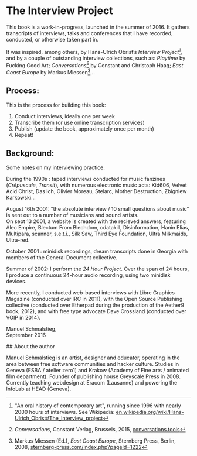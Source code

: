 # The Interview Project

This book is a work-in-progress, launched in the summer of 2016. It gathers transcripts of interviews, talks and conferences that I have recorded, conducted, or otherwise taken part in. 

It was inspired, among others, by Hans-Ulrich Obrist’s *Interview Project[^huo]*, and by a couple of outstanding interview collections, such as: *Playtime* by Fucking Good Art; *Conversations[^conv]* by Constant and Christoph Haag; *East Coast Europe* by Markus Miessen[^ECE]...

## Process:

This is the process for building this book:

1. Conduct interviews, ideally one per week
2. Transcribe them (or use online transcription services)
3. Publish (update the book, approximately once per month)
4. Repeat!

## Background:

Some notes on my interviewing practice. 

During the 1990s : taped interviews conducted for music fanzines (*Crépuscule*, *Transit*), with numerous electronic music acts: Kid606, Velvet Acid Christ, Das Ich, Olivier Moreau, Stelarc, Mother Destruction, Zbigniew Karkowski...

August 16th 2001: "the absolute interview / 10 small questions about music" is sent out to a number of musicians and sound artists.  
On sept 13 2001, a website is created with the recieved answers, featuring Alec Empire, Blectum From Blechdom, cdatakill, Disinformation, Hanin Elias, Multipara, scanner, s.e.t.i., Silk Saw, Third Eye Foundation, Ultra Milkmaids, Ultra-red.

October 2001 : minidisk recordings, dream transcripts done in Georgia with members of the General Document collective.

Summer of 2002: I perform the *24 Hour Project*. Over the span of 24 hours, I produce a continuous 24-hour audio recording, using two minidisk devices.

More recently, I conducted web-based interviews with Libre Graphics Magazine (conducted over IRC in 2011), with the Open Source Publishing collective (conducted over Etherpad during the production of the Aether9 book, 2012), and with free type advocate Dave Crossland (conducted over VOIP in 2014).

Manuel Schmalstieg,   
September 2016

## About the author

Manuel Schmalstieg is an artist, designer and educator, operating in the area between free software communities and hacker culture. Studies in Geneva (ESBA / atelier zero1) and Krakow (Academy of Fine arts / animated film department). Founder of publishing house Greyscale Press in 2008. Currently teaching webdesign at Eracom (Lausanne) and powering the InfoLab at HEAD (Geneva).


[^huo]: "An oral history of contemporary art", running since 1996 with nearly 2000 hours of interviews. See Wikipedia: [en.wikipedia.org/wiki/Hans-Ulrich_Obrist#The_Interview_project](https://en.wikipedia.org/wiki/Hans-Ulrich_Obrist#The_Interview_project)

[^conv]: *Conversations*, Constant Verlag, Brussels, 2015, [conversations.tools](http://conversations.tools/)

[^ECE]: Markus Miessen (Ed.), *East Coast Europe*, Sternberg Press, Berlin, 2008, [sternberg-press.com/index.php?pageId=1222](http://www.sternberg-press.com/index.php?pageId=1222)

